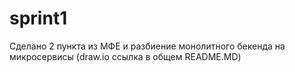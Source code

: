 # sprint1
Сделано 2 пункта из МФЕ и разбиение монолитного бекенда на микросервисы (draw.io ссылка в общем README.MD)
